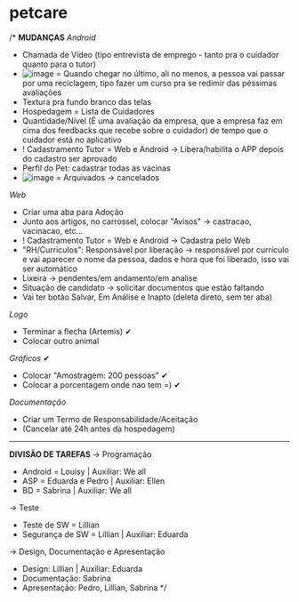 # petcare
/*
**MUDANÇAS**
_Android_
- Chamada de Vídeo (tipo entrevista de emprego - tanto pra o cuidador quanto para o tutor)
- ![image](https://user-images.githubusercontent.com/130490299/232852852-0a61b6e9-c024-4ceb-b3f0-14190f751a43.png) = Quando chegar no último, ali no menos, a pessoa vai passar por uma reciclagem, tipo fazer um curso pra se redimir das péssimas avaliações 
- Textura pra fundo branco das telas
- Hospedagem = Lista de Cuidadores
- Quantidade/Nível (É uma avaliação da empresa, que a empresa faz em cima dos feedbacks que recebe sobre o cuidador) de tempo que o cuidador está no aplicativo
- ! Cadastramento Tutor = Web e Android -> Libera/habilita o APP depois do cadastro ser aprovado
- Perfil do Pet: cadastrar todas as vacinas
- ![image](https://user-images.githubusercontent.com/130490299/232854062-42ea2e48-3a91-4079-92ad-83e485084e1f.png) = Arquivados -> cancelados


_Web_
- Criar uma aba para Adoção
- Junto aos artigos, no carrossel, colocar "Avisos" -> castracao, vacinacao, etc...
- ! Cadastramento Tutor = Web e Android -> Cadastra pelo Web
- "RH/Curriculos": Responsável por liberação -> responsável por currículo e vai aparecer o nome da pessoa, dados e hora que foi liberado, isso vai ser automático
- Lixeira -> pendentes/em andamento/em analise
- Situação de candidato -> solicitar documentos que estão faltando
- Vai ter botão Salvar, Em Análise e Inapto (deleta direto, sem ter aba)

_Logo_
- Terminar a flecha (Artemis) ✔
- Colocar outro animal

_Gráficos_ ✔
- Colocar "Amostragem: 200 pessoas" ✔
- Colocar a porcentagem onde nao tem =) ✔

_Documentação_
- Criar um Termo de Responsabilidade/Aceitação 
- (Cancelar até 24h antes da hospedagem)

------------------------------------------------------------- 
**DIVISÃO DE TAREFAS**
-> Programação
  - Android = Louisy | Auxiliar: We all
  - ASP = Eduarda e Pedro | Auxiliar: Ellen
  - BD = Sabrina | Auxiliar: We all

-> Teste
  - Teste de SW = Lillian
  - Segurança de SW = Lillian | Auxiliar: Eduarda
  
-> Design, Documentação e Apresentação
  - Design: Lillian | Auxiliar: Eduarda
  - Documentação: Sabrina
  - Apresentação: Pedro, Lillian, Sabrina
*/
